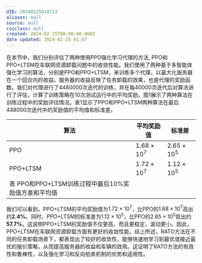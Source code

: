 ```yaml
---
UID: 20240225010723
aliases: null
source: null
cssclass: null
created: 2024-02-25T00:00:00.000Z
date updated: 2024-02-25 01:07
---
```


在本节中，我们分别评估了两种使用PPO强化学习代理的方法, PPO和PPO+LTSM在车联网资源卸载问题中的收敛性能。我们使用了两种基于多智能体强化学习的算法，分别是PPO和PPO+LTSM，来训练多个代理，以最大化服务器在一个回合内的收益。服务器的收益反映了任务卸载的效果，也是代理的奖励函数。我们对代理进行了4480000次迭代的训练，并在每40000次迭代后对算法进行了评估，计算了训练策略在10次测试运行中的平均奖励。图1展示了两种算法在训练过程中的奖励评估情况。表1显示了PPO和PPO+LTSM两种算法在最后448000次迭代中的奖励值的平均值和标准差。

| 算法                                | 平均奖励值       | 标准差         |
| --------------------------------- | ----------- | ----------- |
| PPO                               | $1.68×10^7$ | $2.65×10^5$ |
| PPO+LTSM                          | $1.72×10^7$ | $1.12×10^5$ |
| 表 PPO和PPO+LTSM训练过程中最后10%奖励值方差和平均值 |             |             |

我们可以看到，PPO+LTSM的平均奖励值为$1.72×10^7$，比PPO的$1.68×10^7$高出约**2.4%**。同时，PPO+LTSM的标准差为$1.12×10^5$，比PPO的$2.65×10^5$低出约**57.7%**。这说明PPO+LTSM的奖励值不仅更高，而且更稳定，波动更小。因此，PPO+LTSM在车联网资源卸载方面有更好的收敛性能。综上所述，RATO方法在不同的任务卸载场景下，都表现出了较好的收敛性，能够快速地学习到最优或接近最优的报价策略，从而提高服务器的收益和车辆的效用。这证明了RATO方法的有效性和鲁棒性，以及强化学习和反向拍卖机制的优势和适用性。
